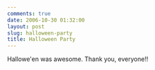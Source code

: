 ```yaml
---
comments: true
date: 2006-10-30 01:32:00
layout: post
slug: halloween-party
title: Halloween Party
---
```


Hallowe'en was awesome.  Thank you, everyone!!
